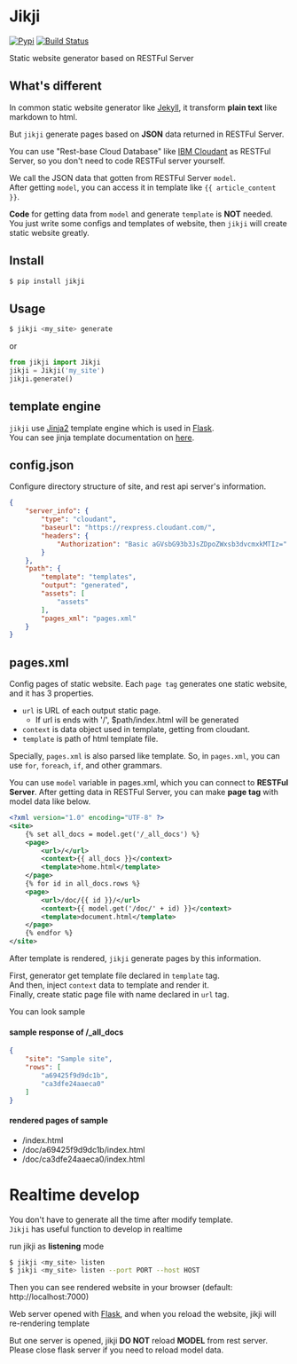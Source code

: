 # Jikji
[![Pypi](https://img.shields.io/pypi/v/jikji.svg)](https://pypi.python.org/pypi)
[![Build Status](https://travis-ci.org/Prev/jikji.svg?branch=master)](https://travis-ci.org/Prev/jikji)  

Static website generator based on RESTFul Server

  

## What's different
In common static website generator like [Jekyll](https://jekyllrb.com/),   it transform **plain text** like markdown to html.

  

But `jikji` generate pages based on **JSON** data returned in RESTFul Server.

You can use "Rest-base Cloud Database" like [IBM Cloudant](https://cloudant.com/) as RESTFul Server, 
so you don't need to code RESTFul server yourself.


We call the JSON data that gotten from RESTFul Server `model`.  
After getting `model`, you can access it in template like `{{ article_content }}`.


**Code** for getting data from `model` and generate `template` is **NOT** needed.  
You just write some configs and templates of website, then `jikji` will create static website greatly.


## Install
```bash
$ pip install jikji
```


## Usage
```bash
$ jikji <my_site> generate
```
or
```python
from jikji import Jikji
jikji = Jikji('my_site')
jikji.generate()
```


## template engine
`jikji` use [Jinja2](http://jinja.pocoo.org) template engine which is used in [Flask](http://flask.pocoo.org/).  
You can see jinja template documentation on [here](http://jinja.pocoo.org/docs/dev/templates/).

  
## config.json
Configure directory structure of site, and rest api server's information.

```json
{
	"server_info": {
		"type": "cloudant",
		"baseurl": "https://rexpress.cloudant.com/",
		"headers": {
			"Authorization": "Basic aGVsbG93b3JsZDpoZWxsb3dvcmxkMTIz="
		}
	},
	"path": {
		"template": "templates",
		"output": "generated",
		"assets": [
			"assets"
		],
		"pages_xml": "pages.xml"
	}
}
```

  

## pages.xml
Config pages of static website.
Each `page tag` generates one static website, and it has 3 properties.


- `url` is URL of each output static page.
	- If url is ends with '/', $path/index.html will be generated
- `context` is data object used in template, getting from cloudant.
- `template` is path of html template file.


Specially, `pages.xml` is also parsed like template. So, in `pages.xml`, you can use `for`, `foreach`, `if`, and other grammars.

You can use `model` variable in pages.xml, which you can connect to **RESTFul Server**.
After getting data in RESTFul Server, you can make **page tag** with model data like below.


```xml
<?xml version="1.0" encoding="UTF-8" ?>
<site>
	{% set all_docs = model.get('/_all_docs') %}
	<page>
		<url>/</url>
		<context>{{ all_docs }}</context>
		<template>home.html</template>
	</page>
	{% for id in all_docs.rows %}
	<page>
		<url>/doc/{{ id }}/</url>
		<context>{{ model.get('/doc/' + id) }}</context>
		<template>document.html</template>
	</page>
	{% endfor %}
</site>
```

After template is rendered, `jikji` generate pages by this information.

First, generator get template file declared in `template` tag.  
And then, inject `context` data to template and render it.  
Finally, create static page file with name declared in `url` tag.

You can look sample 


#### sample response of /_all_docs
```json
{
	"site": "Sample site",
	"rows": [
		"a69425f9d9dc1b",
		"ca3dfe24aaeca0"
	]
}
```
#### rendered pages of sample
- /index.html
- /doc/a69425f9d9dc1b/index.html
- /doc/ca3dfe24aaeca0/index.html

  


# Realtime develop
You don't have to generate all the time after modify template.  
`Jikji` has useful function to develop in realtime


run jikji as __listening__ mode

```bash
$ jikji <my_site> listen
$ jikji <my_site> listen --port PORT --host HOST
```

Then you can see rendered website in your browser (default: http://localhost:7000)

Web server opened with [Flask](http://flask.pocoo.org/), and when you reload the website, jikji will re-rendering template


But one server is opened, jikji **DO NOT** reload **MODEL** from rest server.  
Please close flask server if you need to reload model data.


